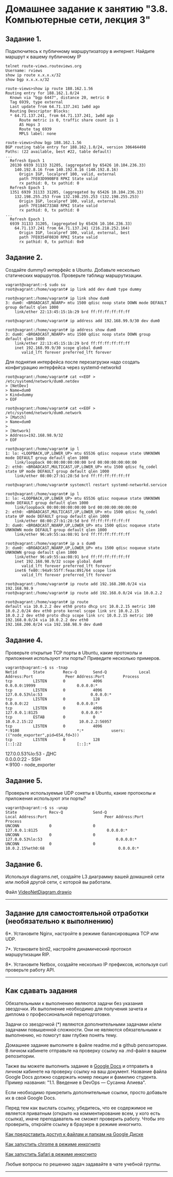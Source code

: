 # Домашнее задание к занятию "3.8. Компьютерные сети, лекция 3"

## Задание 1.
Подключитесь к публичному маршрутизатору в интернет. Найдите маршрут к вашему публичному IP

```
telnet route-views.routeviews.org
Username: rviews
show ip route x.x.x.x/32
show bgp x.x.x.x/32
```

```shell
route-views>show ip route 188.162.1.56  
Routing entry for 188.162.1.0/24
  Known via "bgp 6447", distance 20, metric 0
  Tag 6939, type external
  Last update from 64.71.137.241 1w0d ago
  Routing Descriptor Blocks:
  * 64.71.137.241, from 64.71.137.241, 1w0d ago
      Route metric is 0, traffic share count is 1
      AS Hops 3
      Route tag 6939
      MPLS label: none
```

```shell
route-views>show bgp 188.162.1.56        
BGP routing table entry for 188.162.1.0/24, version 306464498
Paths: (22 available, best #22, table default)
...
  Refresh Epoch 1
  20130 6939 31133 31205, (aggregated by 65426 10.104.236.33)
    140.192.8.16 from 140.192.8.16 (140.192.8.16)
      Origin IGP, localpref 100, valid, external
      path 7FE03D990BF8 RPKI State valid
      rx pathid: 0, tx pathid: 0
  Refresh Epoch 1
  1351 6939 31133 31205, (aggregated by 65426 10.104.236.33)
    132.198.255.253 from 132.198.255.253 (132.198.255.253)
      Origin IGP, localpref 100, valid, external
      path 7FE184C733A8 RPKI State valid
      rx pathid: 0, tx pathid: 0
...
  Refresh Epoch 1
  6939 31133 31205, (aggregated by 65426 10.104.236.33)
    64.71.137.241 from 64.71.137.241 (216.218.252.164)
      Origin IGP, localpref 100, valid, external, best
      path 7FE0354F0830 RPKI State valid
      rx pathid: 0, tx pathid: 0x0

```

## Задание 2. 
Создайте dummy0 интерфейс в Ubuntu. Добавьте несколько статических маршрутов. Проверьте таблицу маршрутизации.

```shell
vagrant@vagrant:~$ sudo su
root@vagrant:/home/vagrant# ip link add dev dum0 type dummy

root@vagrant:/home/vagrant# ip link show dum0
3: dum0: <BROADCAST,NOARP> mtu 1500 qdisc noop state DOWN mode DEFAULT group default qlen 1000
    link/ether 22:13:45:15:1b:29 brd ff:ff:ff:ff:ff:ff

root@vagrant:/home/vagrant# ip address add 192.168.99.9/30 dev dum0

root@vagrant:/home/vagrant# ip address show dum0
3: dum0: <BROADCAST,NOARP> mtu 1500 qdisc noop state DOWN group default qlen 1000
    link/ether 22:13:45:15:1b:29 brd ff:ff:ff:ff:ff:ff
    inet 192.168.99.9/30 scope global dum0
       valid_lft forever preferred_lft forever
```

Для поднятия интерфейса после перезагрузки надо создать конфигурацию интерфейса через systemd-networkd
```shell
root@vagrant:/home/vagrant# cat <<EOF > /etc/systemd/network/dum0.netdev
> [NetDev]
> Name=dum0
> Kind=dummy
> EOF

root@vagrant:/home/vagrant# cat <<EOF > /etc/systemd/network/dum0.network
> [Match]
> Name=dum0
>  
> [Network]
> Address=192.168.98.9/32
> EOF

root@vagrant:/home/vagrant# ip l
1: lo: <LOOPBACK,UP,LOWER_UP> mtu 65536 qdisc noqueue state UNKNOWN mode DEFAULT group default qlen 1000
    link/loopback 00:00:00:00:00:00 brd 00:00:00:00:00:00
2: eth0: <BROADCAST,MULTICAST,UP,LOWER_UP> mtu 1500 qdisc fq_codel state UP mode DEFAULT group default qlen 1000
    link/ether 08:00:27:b1:28:5d brd ff:ff:ff:ff:ff:ff

root@vagrant:/home/vagrant# systemctl restart systemd-networkd.service

root@vagrant:/home/vagrant# ip l
1: lo: <LOOPBACK,UP,LOWER_UP> mtu 65536 qdisc noqueue state UNKNOWN mode DEFAULT group default qlen 1000
    link/loopback 00:00:00:00:00:00 brd 00:00:00:00:00:00
2: eth0: <BROADCAST,MULTICAST,UP,LOWER_UP> mtu 1500 qdisc fq_codel state UP mode DEFAULT group default qlen 1000
    link/ether 08:00:27:b1:28:5d brd ff:ff:ff:ff:ff:ff
3: dum0: <BROADCAST,NOARP,UP,LOWER_UP> mtu 1500 qdisc noqueue state UNKNOWN mode DEFAULT group default qlen 1000
    link/ether 96:a9:55:aa:08:91 brd ff:ff:ff:ff:ff:ff

root@vagrant:/home/vagrant# ip a s dum0
3: dum0: <BROADCAST,NOARP,UP,LOWER_UP> mtu 1500 qdisc noqueue state UNKNOWN group default qlen 1000
    link/ether 96:a9:55:aa:08:91 brd ff:ff:ff:ff:ff:ff
    inet 192.168.98.9/32 scope global dum0
       valid_lft forever preferred_lft forever
    inet6 fe80::94a9:55ff:feaa:891/64 scope link 
       valid_lft forever preferred_lft forever
```

```shell
root@vagrant:/home/vagrant# ip route add 192.168.200.0/24 via 192.168.98.9
root@vagrant:/home/vagrant# ip route add 192.168.0.0/24 via 10.0.2.2
```

```shell
root@vagrant:/home/vagrant# ip route
default via 10.0.2.2 dev eth0 proto dhcp src 10.0.2.15 metric 100 
10.0.2.0/24 dev eth0 proto kernel scope link src 10.0.2.15 
10.0.2.2 dev eth0 proto dhcp scope link src 10.0.2.15 metric 100 
192.168.0.0/24 via 10.0.2.2 dev eth0 
192.168.200.0/24 via 192.168.98.9 dev dum0 
```

## Задание 4.
Проверьте открытые TCP порты в Ubuntu, какие протоколы и приложения используют эти порты? Приведите несколько примеров.

```shell
vagrant@vagrant:~$ ss -tnap
Netid       State        Recv-Q       Send-Q              Local Address:Port              Peer Address:Port        Process                                       
tcp         LISTEN       0            4096                      0.0.0.0:19999                  0.0.0.0:*                                                         
tcp         LISTEN       0            4096                127.0.0.53%lo:53                     0.0.0.0:*                                                         
tcp         LISTEN       0            128                       0.0.0.0:22                     0.0.0.0:*                                                         
tcp         LISTEN       0            4096                    127.0.0.1:8125                   0.0.0.0:*                                                         
tcp         ESTAB        0            0                       10.0.2.15:22                    10.0.2.2:56957                                                     
tcp         LISTEN       0            4096                            *:9100                         *:*            users:(("node_exporter",pid=654,fd=3))       
tcp         LISTEN       0            128                          [::]:22                        [::]:*                                                         
```
127.0.0.53%lo:53 - ДНС  
0.0.0.0:22 - SSH  
*:9100 - node_exporter  

## Задание 5.
Проверьте используемые UDP сокеты в Ubuntu, какие протоколы и приложения используют эти порты?
```shell
vagrant@vagrant:~$ ss -unap
State              Recv-Q             Send-Q                          Local Address:Port                         Peer Address:Port            Process            
UNCONN             0                  0                                   127.0.0.1:8125                              0.0.0.0:*                                  
UNCONN             0                  0                               127.0.0.53%lo:53                                0.0.0.0:*                                  
UNCONN             0                  0                              10.0.2.15%eth0:68                                0.0.0.0:*                                  
```

## Задание 6.
Используя diagrams.net, создайте L3 диаграмму вашей домашней сети или любой другой сети, с которой вы работали. 

Файл [VideoNetDiagram.drawio](https://github.com/ozaryx/devops-netology/blob/main/03-sysadmin-08-net/VideoNetDiagram.drawio)

 ---
## Задание для самостоятельной отработки (необязательно к выполнению)

6*. Установите Nginx, настройте в режиме балансировщика TCP или UDP.

7*. Установите bird2, настройте динамический протокол маршрутизации RIP.

8*. Установите Netbox, создайте несколько IP префиксов, используя curl проверьте работу API.

 ---

## Как сдавать задания

Обязательными к выполнению являются задачи без указания звездочки. Их выполнение необходимо для получения зачета и диплома о профессиональной переподготовке.

Задачи со звездочкой (*) являются дополнительными задачами и/или задачами повышенной сложности. Они не являются обязательными к выполнению, но помогут вам глубже понять тему.

Домашнее задание выполните в файле readme.md в github репозитории. В личном кабинете отправьте на проверку ссылку на .md-файл в вашем репозитории.

Также вы можете выполнить задание в [Google Docs](https://docs.google.com/document/u/0/?tgif=d) и отправить в личном кабинете на проверку ссылку на ваш документ.
Название файла Google Docs должно содержать номер лекции и фамилию студента. Пример названия: "1.1. Введение в DevOps — Сусанна Алиева".

Если необходимо прикрепить дополнительные ссылки, просто добавьте их в свой Google Docs.

Перед тем как выслать ссылку, убедитесь, что ее содержимое не является приватным (открыто на комментирование всем, у кого есть ссылка), иначе преподаватель не сможет проверить работу. Чтобы это проверить, откройте ссылку в браузере в режиме инкогнито.

[Как предоставить доступ к файлам и папкам на Google Диске](https://support.google.com/docs/answer/2494822?hl=ru&co=GENIE.Platform%3DDesktop)

[Как запустить chrome в режиме инкогнито ](https://support.google.com/chrome/answer/95464?co=GENIE.Platform%3DDesktop&hl=ru)

[Как запустить  Safari в режиме инкогнито ](https://support.apple.com/ru-ru/guide/safari/ibrw1069/mac)

Любые вопросы по решению задач задавайте в чате учебной группы.

---

